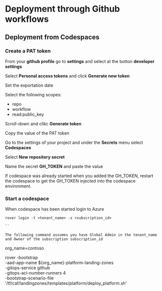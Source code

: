 # Deployment through Github workflows

## Deployment from Codespaces

### Create a PAT token

From your **github profile** go to **settings** and select at the botton **developer settings**

Select **Personal access tokens** and click **Generate new token**

Set the exportation date

Select the following scopes:

- repo
- workflow
- read:public_key

Scroll-down and clikc **Generate token**

Copy the value of the PAT token

Go to the settings of your project and under the **Secrets** menu select **Codespaces**

Select **New repository secret**

Name the secret **GH_TOKEN** and paste the value

If codespace was already started when you added the GH_TOKEN, restart the codespace to get the GH_TOKEN injected into the codespace environment.

### Start a codespace

When codespace has been started login to Azure

```
rover login -t <tenant_name> -s <subscription_id>

``

The following command assumes you have Global Admin in the tenant_name and Owner of the subscription subscription_id

```
org_name=contoso

rover -bootstrap \
  -aad-app-name ${org_name}-platform-landing-zones \
  -gitops-service github \
  -gitops-aci-number-runners 4 \
  -bootstrap-scenario-file '/tf/caf/landingzones/templates/platform/deploy_platform.sh'

```